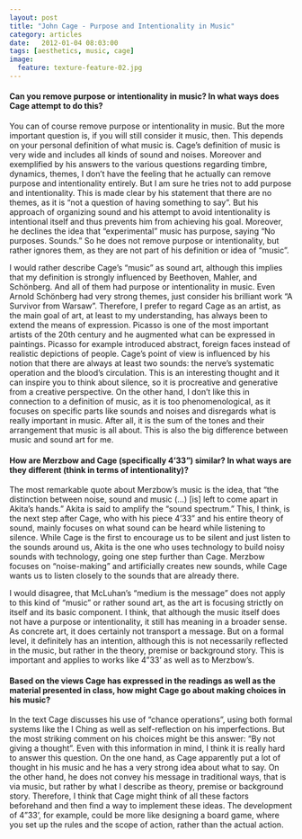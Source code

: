 ```yaml
---
layout: post
title: "John Cage - Purpose and Intentionality in Music"
category: articles
date:   2012-01-04 08:03:00
tags: [aesthetics, music, cage]
image:
  feature: texture-feature-02.jpg
---
```


#### Can you remove purpose or intentionality in music?  In what ways does Cage attempt to do this?   

You can of course remove purpose or intentionality in music. But the more important question is, if you will still consider it music, then. This depends on your personal definition of what music is. Cage’s definition of music is very wide and includes all kinds of sound and noises. Moreover and exemplified by his answers to the various questions regarding timbre, dynamics, themes, I don’t have the feeling that he actually can remove purpose and intentionality entirely. But I am sure he tries not to add purpose and intentionality. This is made clear by his statement that there are no themes, as it is “not a question of having something to say”. But his approach of organizing sound and his attempt to avoid intentionality is intentional itself and thus prevents him from achieving his goal. 
Moreover, he declines the idea that “experimental” music has purpose, saying “No purposes. Sounds.” So he does not remove purpose or intentionality, but rather ignores them, as they are not part of his definition or idea of “music”.

I would rather describe Cage’s “music” as sound art, although this implies that my definition is strongly influenced by Beethoven, Mahler, and Schönberg. And all of them had purpose or intentionality in music. Even Arnold Schönberg had very strong themes, just consider his brilliant work “A Survivor from Warsaw”.  Therefore, I prefer to regard Cage as an artist, as the main goal of art, at least to my understanding, has always been to extend the means of expression. Picasso is one of the most important artists of the 20th century and he augmented what can be expressed in paintings. Picasso for example introduced abstract, foreign faces instead of realistic depictions of people. 
Cage’s point of view is influenced by his notion that there are always at least two sounds: the nerve’s systematic operation and the blood’s circulation. This is an interesting thought and it can inspire you to think about silence, so it is procreative and generative from a creative perspective. 
On the other hand, I don’t like this in connection to a definition of music, as it is too phenomenological, as it focuses on specific parts like sounds and noises and disregards what is really important in music. After all, it is the sum of the tones and their arrangement that music is all about. This is also the big difference between music and sound art for me.

#### How are Merzbow and Cage (specifically 4’33”) similar? In what ways are they different (think in terms of intentionality)?  

The most remarkable quote about Merzbow’s music is the idea, that “the distinction between noise, sound and music (...) [is] left to come apart in Akita’s hands.” Akita is said to amplify the “sound spectrum.” This, I think, is the next step after Cage, who with his piece 4’33” and his entire theory of sound, mainly focuses on what sound can be heard while listening to silence. While Cage is the first to encourage us to be silent and just listen to the sounds around us, Akita is the one who uses technology to build noisy sounds with technology, going one step further than Cage. Merzbow focuses on “noise-making” and artificially creates new sounds, while Cage wants us to listen closely to the sounds that are already there. 

I would disagree, that McLuhan’s “medium is the message” does not apply to this kind of “music” or rather sound art, as the art is focusing strictly on itself and its basic component. I think, that although the music itself does not have a purpose or intentionality, it still has meaning in a broader sense. As concrete art, it does certainly not transport a message. But on a formal level, it definitely has an intention, although this is not necessarily reflected in the music, but rather in the theory, premise or background story. This is important and applies to works like 4”33’ as well as to Merzbow’s.

#### Based on the views Cage has expressed in the readings as well as the material presented in class, how might Cage go about making choices in his music?   

In the text Cage discusses his use of “chance operations”, using both formal systems like the I Ching as well as self-reflection on his imperfections. But the most striking comment on his choices might be this answer: “By not giving a thought”. Even with this information in mind, I think it is really hard to answer this question. On the one hand, as Cage apparently put a lot of thought in his music and he has a very strong idea about what to say. On the other hand, he does not convey his message in traditional ways, that is via music, but rather by what I describe as theory, premise or background story. Therefore, I think that Cage might think of all these factors beforehand and then find a way to implement these ideas. The development of 4”33’, for example, could be more like designing a board game, where you set up the rules and the scope of action, rather than the actual action.
